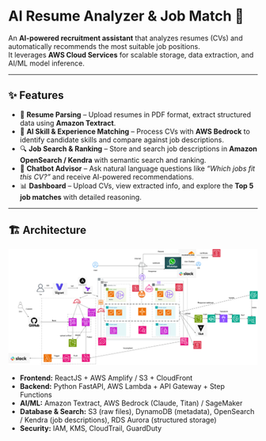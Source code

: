 # AI Resume Analyzer & Job Match 🚀

An **AI-powered recruitment assistant** that analyzes resumes (CVs) and automatically recommends the most suitable job positions.  
It leverages **AWS Cloud Services** for scalable storage, data extraction, and AI/ML model inference.

---

## ✨ Features

- 📄 **Resume Parsing** – Upload resumes in PDF format, extract structured data using **Amazon Textract**.  
- 🤖 **AI Skill & Experience Matching** – Process CVs with **AWS Bedrock** to identify candidate skills and compare against job descriptions.  
- 🔍 **Job Search & Ranking** – Store and search job descriptions in **Amazon OpenSearch / Kendra** with semantic search and ranking.  
- 💬 **Chatbot Advisor** – Ask natural language questions like *“Which jobs fit this CV?”* and receive AI-powered recommendations.  
- 📊 **Dashboard** – Upload CVs, view extracted info, and explore the **Top 5 job matches** with detailed reasoning.  

---

## 🏗️ Architecture
![System Architecture](docs/overview_architecture.png)
- **Frontend:** ReactJS + AWS Amplify / S3 + CloudFront  
- **Backend:** Python FastAPI, AWS Lambda + API Gateway + Step Functions  
- **AI/ML:** Amazon Textract, AWS Bedrock (Claude, Titan) / SageMaker  
- **Database & Search:** S3 (raw files), DynamoDB (metadata), OpenSearch / Kendra (job descriptions), RDS Aurora (structured storage)  
- **Security:** IAM, KMS, CloudTrail, GuardDuty  